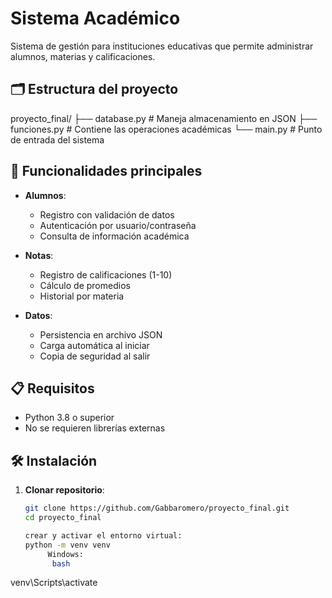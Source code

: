 # Sistema Académico

Sistema de gestión para instituciones educativas que permite administrar alumnos, materias y calificaciones.

## 🗂️ Estructura del proyecto
proyecto_final/
├── database.py    # Maneja almacenamiento en JSON
├── funciones.py   # Contiene las operaciones académicas
└── main.py        # Punto de entrada del sistema

## 🚀 Funcionalidades principales

- **Alumnos**:
  - Registro con validación de datos
  - Autenticación por usuario/contraseña
  - Consulta de información académica

- **Notas**:
  - Registro de calificaciones (1-10)
  - Cálculo de promedios
  - Historial por materia

- **Datos**:
  - Persistencia en archivo JSON
  - Carga automática al iniciar
  - Copia de seguridad al salir

## 📋 Requisitos

  - Python 3.8 o superior
  - No se requieren librerías externas

## 🛠️ Instalación

1. **Clonar repositorio**:
   ```bash
   git clone https://github.com/Gabbaromero/proyecto_final.git
   cd proyecto_final

   crear y activar el entorno virtual: 
   python -m venv venv
        Windows:
         bash 
venv\Scripts\activate